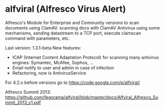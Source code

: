 alfviral (Alfresco Virus Alert)
===============================

Alfresco's Module for Enterprise and Community versions to scan documents using ClamAV. scanning docs with ClamAV Antivirus using some mechanisms, sending datastream to a TCP port, execute clamscan command with parameters, etc.

Last version: 1.3.1-beta
New features:
  - ICAP (Internet Content Adaptation Protocol) for scanning many antivirus engines: Symantec, McAfee, Sophos, ...
  - Email notify to user and admin in case of infection
  - Refactoring, now is AntivirusService
  
For 4.2.x before versions go to https://code.google.com/p/alfviral/

Alfresco Summit 2013: https://github.com/fegorama/alfviral/blob/master/docs/Alfviral_Alfresco_Summit_2013_v1.pdf
